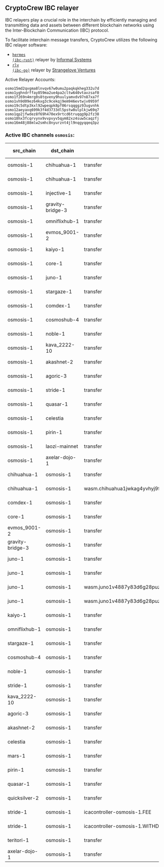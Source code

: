 ## CryptoCrew IBC relayer
IBC relayers play a crucial role in the interchain by efficiently managing and transmitting data and assets between different blockchain networks using the Inter-Blockchain Communication (IBC) protocol.

To facilitate interchain message transfers, CryptoCrew utilizes the following IBC relayer software: 
- <a href="https://github.com/informalsystems/hermes"><code>hermes (ibc-rust)</code></a> relayer by [Informal Systems](https://github.com/informalsystems)
- <a href="https://github.com/cosmos/relayer"><code>rly (ibc-go)</code></a> relayer by [Strangelove Ventures](https://github.com/strangelove-ventures)

Active Relayer Accounts:
```
osmo15md2qvgma8lnvqv67w0umu2paqkqkheg332u7d
osmo1yghndrffay859ma2ue4pa2cltw640vtavzsaf0
osmo1f269n4mrg0s8tqveny9huulyamvdv97n87xa7f
osmo1vh9d09ez64kxg3c9cekqj9em946evtwjv0959f
osmo19c5dtp3kxl92wpeqpk8pf06rsqqggz93ugvnhk
osmo12aeyaxq699k3f4d3733dl5pstw0ulplkjw69q7
osmo1qp2jfwdez8f69h470ex9rtcd6truqqg9p2fz38
osmo18hx3fcqrvynx9vvpvyv5qym82xz4suw5caqzfj
osmo16m48j88mlw2smhc8nyurznt4jl9nqgyqqeq3pz
```

### Active IBC channels `osmosis`:
| src_chain | dst_chain | IBC port | IBC channel |
| --------------- | --------------- | ------------ | ------------------- |
| osmosis-1 | chihuahua-1 | transfer | channel-113 |
| osmosis-1 | chihuahua-1 | transfer | channel-11348 |
| osmosis-1 | injective-1 | transfer | channel-122 |
| osmosis-1 | gravity-bridge-3 | transfer | channel-144 |
| osmosis-1 | omniflixhub-1 | transfer | channel-199 |
| osmosis-1 | evmos_9001-2 | transfer | channel-204 |
| osmosis-1 | kaiyo-1 | transfer | channel-259 |
| osmosis-1 | core-1 | transfer | channel-4 |
| osmosis-1 | juno-1 | transfer | channel-42 |
| osmosis-1 | stargaze-1 | transfer | channel-75 |
| osmosis-1 | comdex-1 | transfer | channel-87 |
| osmosis-1 | cosmoshub-4 | transfer | channel-0 |
| osmosis-1 | noble-1 | transfer | channel-750 |
| osmosis-1 | kava_2222-10 | transfer | channel-143 |
| osmosis-1 | akashnet-2 | transfer | channel-1 |
| osmosis-1 | agoric-3 | transfer | channel-320 |
| osmosis-1 | stride-1 | transfer | channel-326 |
| osmosis-1 | quasar-1 | transfer | channel-688 |
| osmosis-1 | celestia | transfer | channel-6994 |
| osmosis-1 | pirin-1 | transfer | channel-783 |
| osmosis-1 | laozi-mainnet | transfer | channel-148 |
| osmosis-1 | axelar-dojo-1 | transfer | channel-208 |
| chihuahua-1 | osmosis-1 | transfer | channel-7 |
| chihuahua-1 | osmosis-1 | wasm.chihuahua1jwkag4yvhyj9fuddtkygvavya8hmdjuzmgxwg9vp3lw9twv6lrcq9mgl52 | channel-73 |
| comdex-1 | osmosis-1 | transfer | channel-1 |
| core-1 | osmosis-1 | transfer | channel-6 |
| evmos_9001-2 | osmosis-1 | transfer | channel-0 |
| gravity-bridge-3 | osmosis-1 | transfer | channel-10 |
| juno-1 | osmosis-1 | transfer | channel-0 |
| juno-1 | osmosis-1 | transfer | channel-271 |
| juno-1 | osmosis-1 | wasm.juno1v4887y83d6g28puzvt8cl0f3cdhd3y6y9mpysnsp3k8krdm7l6jqgm0rkn | channel-43 |
| juno-1 | osmosis-1 | wasm.juno1v4887y83d6g28puzvt8cl0f3cdhd3y6y9mpysnsp3k8krdm7l6jqgm0rkn | channel-47 |
| kaiyo-1 | osmosis-1 | transfer | channel-3 |
| omniflixhub-1 | osmosis-1 | transfer | channel-1 |
| stargaze-1 | osmosis-1 | transfer | channel-0 |
| cosmoshub-4 | osmosis-1 | transfer | channel-141 |
| noble-1 | osmosis-1 | transfer | channel-1 |
| stride-1 | osmosis-1 | transfer | channel-5 |
| kava_2222-10 | osmosis-1 | transfer | channel-1 |
| agoric-3 | osmosis-1 | transfer | channel-1 |
| akashnet-2 | osmosis-1 | transfer | channel-9 |
| celestia | osmosis-1 | transfer | channel-2 |
| mars-1 | osmosis-1 | transfer | channel-1 |
| pirin-1 | osmosis-1 | transfer | channel-0 |
| quasar-1 | osmosis-1 | transfer | channel-1 |
| quicksilver-2 | osmosis-1 | transfer | channel-2 |
| stride-1 | osmosis-1 | icacontroller-osmosis-1.FEE | channel-43 |
| stride-1 | osmosis-1 | icacontroller-osmosis-1.WITHDRAWAL | channel-44 |
| teritori-1 | osmosis-1 | transfer | channel-0 |
| axelar-dojo-1 | osmosis-1 | transfer | channel-3 |
